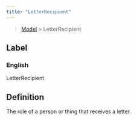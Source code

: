 ```yaml
---
title: "LetterRecipient"
---
```


> [Model](../../) > LetterRecipient

## Label

### English
LetterRecipient


## Definition
The role of a person or thing that receives a letter. 


    

